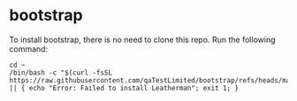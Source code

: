 # bootstrap

To install bootstrap, there is no need to clone this repo.  Run the following command:

```
cd ~
/bin/bash -c "$(curl -fsSL https://raw.githubusercontent.com/qaTestLimited/bootstrap/refs/heads/main/bootstrap.sh)" || { echo "Error: Failed to install Leatherman"; exit 1; }
```
